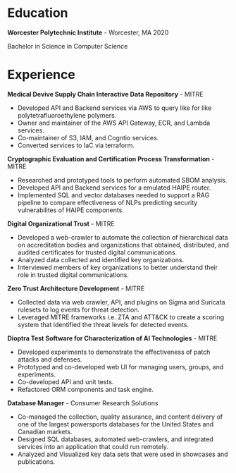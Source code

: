 # Education

**Worcester Polytechnic Institute** - Worcester, MA 2020

Bachelor in Science in Computer Science


# Experience

**Medical Devive Supply Chain Interactive Data Repository** - MITRE

- Developed API and Backend services via AWS to query like for like polytetrafluoroethylene polymers.
- Owner and maintainer of the AWS API Gateway, ECR, and Lambda services.
- Co-maintainer of S3, IAM, and Cogntio services.
- Converted services to IaC via terraform.

**Cryptographic Evaluation and Certification Process Transformation** - MITRE

- Researched and prototyped tools to perform automated SBOM analysis.
- Developed API and Backend services for a emulated HAIPE router.
- Implemented SQL and vector databases needed to support a RAG pipeline to compare effectiveness of NLPs predicting security vulnerabilites of HAIPE components.

**Digital Organizational Trust** - MITRE

- Developed a web-crawler to automate the collection of hierarchical data on accreditation bodies and organizations that obtained, distributed, and audited certificates for trusted digital communications.
- Analyzed data collected and identified key organizations.
- Interviewed members of key organizations to better understand their role in trusted digital communications.

**Zero Trust Architecture Development** - MITRE

- Collected data via web crawler, API, and plugins on Sigma and Suricata rulesets to log events for threat detection.
- Leveraged MITRE frameworks i.e. ZTA and ATT&CK to create a scoring system that identified the threat levels for detected events.

**Dioptra Test Software for Characterization of AI Technologies** - MITRE

- Developed experiments to demonstrate the effectiveness of patch attacks and defenses.
- Prototyped and co-developed web UI for managing users, groups, and experiments.
- Co-developed API and unit tests.
- Refactored ORM components and task engine.

**Database Manager** - Consumer Research Solutions

- Co-managed the collection, quality assurance, and content delivery of one of the largest powersports databases for the United States and Canadian markets.
- Designed SQL databases, automated web-crawlers, and integrated services into an application that could run remotely.
- Analyzed and Visualized key data sets that were used in showcases and publications.